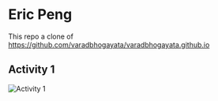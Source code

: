 # Eric Peng

This repo a clone of https://github.com/varadbhogayata/varadbhogayata.github.io

## Activity 1
![Activity 1](Lab2Activity1.png)